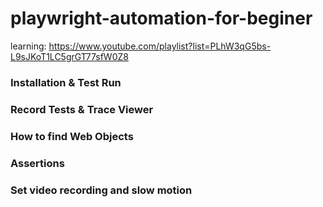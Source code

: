 # playwright-automation-for-beginer

learning: https://www.youtube.com/playlist?list=PLhW3qG5bs-L9sJKoT1LC5grGT77sfW0Z8

### Installation & Test Run

### Record Tests & Trace Viewer

### How to find Web Objects

### Assertions

### Set video recording and slow motion
